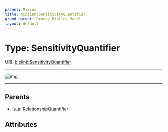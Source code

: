 ```yaml
---
parent: Mixins
title: biolink:SensitivityQuantifier
grand_parent: Browse Biolink-Model
layout: default
---
```


# Type: SensitivityQuantifier




URI: [biolink:SensitivityQuantifier](https://w3id.org/biolink/vocab/SensitivityQuantifier)


---

![img](http://yuml.me/diagram/nofunky;dir:TB/class/\[RelationshipQuantifier]^-\[SensitivityQuantifier])

---


## Parents

 *  is_a: [RelationshipQuantifier](RelationshipQuantifier.md)

## Attributes

